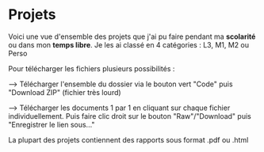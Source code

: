 # Projets
Voici une vue d'ensemble des projets que j'ai pu faire pendant ma **scolarité** ou dans mon **temps libre**. Je les ai classé en 4 catégories : L3, M1, M2 ou Perso

Pour télécharger les fichiers plusieurs possibilités :

--> Télécharger l'ensemble du dossier via le bouton vert "Code" puis "Download ZIP" (fichier très lourd)

--> Télécharger les documents 1 par 1 en cliquant sur chaque fichier individuellement. Puis faire clic droit sur le bouton "Raw"/"Download" puis "Enregistrer le lien sous..."

La plupart des projets contiennent des rapports sous format .pdf ou .html
